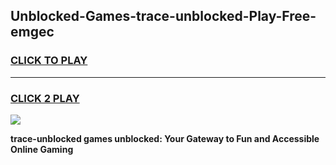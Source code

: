 
## Unblocked-Games-trace-unblocked-Play-Free-emgec
<h3>
<a href="https://premium76.site?title=trace-unblocked&ref=18A1">CLICK TO PLAY</a></h3>
<hr>

<h3>
<a href="https://premium76.site?title=trace-unblocked&ref=18A1">CLICK 2 PLAY</a>
  
</h3>

<a href="https://premium76.site?title=trace-unblocked&ref=18A1"><img src="https://clearcache.store/games.png"></a>


**trace-unblocked games unblocked: Your Gateway to Fun and Accessible Online Gaming**
